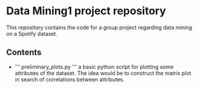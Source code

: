 # Data Mining1 project repository
This repository contains the code for a group project regarding data mining on a Spotify dataset. 

## Contents
- ''' preliminary_plots.py ''' a basic python script for plotting some attributes of the dataset. The idea would be to construct the matrix plot in search of correlations between attributes.

